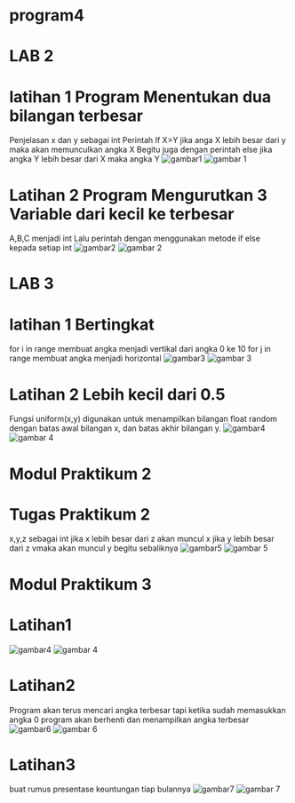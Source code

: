 # program4
# LAB 2
# latihan 1 Program Menentukan dua bilangan terbesar
Penjelasan x dan y sebagai int
Perintah If X>Y jika anga X lebih besar dari y maka akan memunculkan angka X
Begitu juga dengan perintah else jika angka Y lebih besar dari X maka angka Y
![gambar1](https://user-images.githubusercontent.com/115562487/200326140-44cf7264-20da-46a7-8bfb-ec420a6df724.png)
![gambar 1](https://user-images.githubusercontent.com/115562487/200328895-5adf3efa-fde3-48f5-a818-415a36f610e0.png)
# Latihan 2 Program Mengurutkan 3 Variable dari kecil ke terbesar
A,B,C menjadi int
Lalu perintah dengan menggunakan metode if else kepada setiap int
![gambar2](https://user-images.githubusercontent.com/115562487/200329282-1b5dc8b1-4555-45b6-8fdb-da0f45d87519.png)
![gambar 2](https://user-images.githubusercontent.com/115562487/200330403-bd43e5c8-58b8-4d82-b42b-7f2cbecf9389.png)
# LAB 3
# latihan 1 Bertingkat
for i in range membuat angka menjadi vertikal dari angka 0 ke 10
for j in range membuat angka menjadi horizontal
![gambar3](https://user-images.githubusercontent.com/115562487/200350845-ab5c196f-de72-450d-99a4-b16ce76cbdc4.png)
![gambar 3](https://user-images.githubusercontent.com/115562487/200331859-31459cc4-d3bc-4e6c-9f9e-f133f92cf9d1.png)
# Latihan 2 Lebih kecil dari 0.5
Fungsi uniform(x,y) digunakan untuk menampilkan bilangan float random dengan batas awal bilangan x, dan batas akhir bilangan y.
![gambar4](https://user-images.githubusercontent.com/115562487/200332584-84c00911-353e-4235-b97e-9047d354cbde.png)
![gambar 4](https://user-images.githubusercontent.com/115562487/200333429-91d30e22-46a9-495b-bcae-1693b6cd2080.png)
# Modul Praktikum 2
# Tugas Praktikum 2
x,y,z sebagai int
jika x lebih besar dari z akan muncul x
jika y lebih besar dari z vmaka akan muncul y
begitu sebaliknya
![gambar5](https://user-images.githubusercontent.com/115562487/200341512-21cf8f26-425f-451b-af8c-59f9cf65d6f0.png)
![gambar 5](https://user-images.githubusercontent.com/115562487/200335050-ae97c78e-e398-4f96-a34f-6a59b47f2a42.png)
# Modul Praktikum 3
# Latihan1
![gambar4](https://user-images.githubusercontent.com/115562487/200342740-3a39c95a-d825-4fba-9a64-0696ae6bb84f.png)
![gambar 4](https://user-images.githubusercontent.com/115562487/200342821-892ddb02-56e3-4e4a-b9f4-bc6c8ee57f9f.png)
# Latihan2
Program akan terus mencari angka terbesar tapi ketika sudah memasukkan angka 0 program akan berhenti dan menampilkan angka terbesar
![gambar6](https://user-images.githubusercontent.com/115562487/200343621-2e6e43b1-89b7-4f3e-a6b9-5ee04d483a88.png)
![gambar 6](https://user-images.githubusercontent.com/115562487/200348008-dc2a374d-4fa6-4d89-9943-cdbd854f354f.png)
# Latihan3
buat rumus presentase keuntungan tiap bulannya
![gambar7](https://user-images.githubusercontent.com/115562487/200348674-3689138d-199d-4af9-983d-7617afe2214c.png)
![gambar 7](https://user-images.githubusercontent.com/115562487/200349223-2ccde305-286a-4c6f-bc24-7aaf615e21ac.png)
